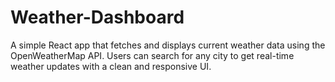 # Weather-Dashboard
A simple React app that fetches and displays current weather data using the OpenWeatherMap API. Users can search for any city to get real-time weather updates with a clean and responsive UI.
